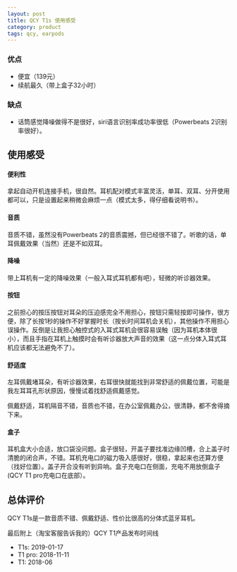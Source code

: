 ```yaml
---
layout: post
title: QCY T1s 使用感受
category: product
tags: qcy, earpods
---
```


### 优点

- 便宜（139元）
- 续航最久（带上盒子32小时）

### 缺点

- 话筒感觉降噪做得不是很好，siri语言识别率成功率很低（Powerbeats 2识别率很好）。

## 使用感受

#### 便利性

拿起自动开机连接手机，很自然。耳机配对模式丰富灵活，单耳、双耳、分开使用都可以，只是设置起来稍微会麻烦一点（模式太多，得仔细看说明书）。

#### 音质

音质不错，虽然没有Powerbeats 2的音质震撼，但已经很不错了。听歌的话，单耳佩戴效果（当然）还是不如双耳。

#### 降噪

带上耳机有一定的降噪效果（一般入耳式耳机都有吧），轻微的听诊器效果。

#### 按钮

之前担心的按压按钮对耳朵的压迫感完全不用担心，按钮只需轻按即可操作，很方便，除了长按1秒的操作不好掌握时长（按长时间耳机会关机），其他操作不用担心误操作。反倒是让我担心触控式的入耳式耳机会很容易误触（因为耳机本体很小），而且手指在耳机上触摸时会有听诊器放大声音的效果（这一点分体入耳式耳机应该都无法避免不了）。

#### 舒适度

左耳佩戴堵耳朵，有听诊器效果，右耳很快就能找到非常舒适的佩戴位置，可能是我左耳耳孔形状原因，慢慢试着找舒适佩戴感觉。

佩戴舒适，耳机隔音不错，音质也不错，在办公室佩戴办公，很清静，都不舍得摘下来。

#### 盒子

耳机盒大小合适，放口袋没问题。盒子很轻，开盖子要找准边缘凹槽，合上盖子时清脆的闭合声，不错。耳机充电口的磁力吸入感很好，很稳，拿起来也还算方便（找好位置）。盖子开合没有听到异响。盒子充电口在侧面，充电不用放倒盒子(QCY T1 pro充电口在底部）。

## 总体评价

QCY T1s是一款音质不错、佩戴舒适、性价比很高的分体式蓝牙耳机。

最后附上（淘宝客服告诉我的）QCY T1产品发布时间线

- T1s: 2019-01-17
- T1 pro: 2018-11-11
- T1: 2018-06
